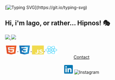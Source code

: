 [![Typing SVG](https://readme-typing-svg.demolab.com?font=&size=28&pause=1000&color=5000F7&width=435&height=70&lines=Hey%2C+welcome+to+my+profile!)](https://git.io/typing-svg) 
## Hi, i'm Iago, or rather... Hipnos! 🎭
 <div>
   <a href="https://github.com/HipnosM">
   <img height="180em" src="https://github-readme-stats.vercel.app/api?username=HipnosM&show_icons=true&theme=radical&include_all_commits=true&count_private=true"/>
   <img height="180em" src="https://github-readme-stats.vercel.app/api/top-langs/?username=HipnosM&layout=compact&langs_count=6&theme=radical"/>
</div>
    
<div style="display: inline_block"><br>
  <img align="center" alt="HTML" height="30" width="40" src="https://raw.githubusercontent.com/devicons/devicon/master/icons/html5/html5-original.svg">
  <img align="center" alt="CSS" height="30" width="40" src="https://raw.githubusercontent.com/devicons/devicon/master/icons/css3/css3-original.svg">
  <img align="center" alt="Js" height="30" width="40" src="https://raw.githubusercontent.com/devicons/devicon/master/icons/javascript/javascript-plain.svg">
  <img align="center" alt="react" height="30" width="40" src="https://github.com/devicons/devicon/blob/master/icons/react/react-original.svg">
</div>


<div align="center">
  Contact<br><br>
  <a href="https://www.linkedin.com/in/iago-hipnos/" target="_blank" style="text-decoration: none;">
    <img src="https://github.com/devicons/devicon/blob/master/icons/linkedin/linkedin-original.svg" alt="LinkedIn" width="30px" />
  </a>
  <a href="https://www.instagram.com/tryiago/" target="_blank" style="text-decoration: none;">
    <img src="http://plone.ufpb.br/dcs/contents/imagens/instagram-logo.png/@@images/image.png" alt="Instagram" width="30px" />
  </a>
</div>


